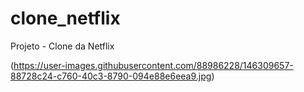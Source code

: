 # clone_netflix

Projeto - Clone da Netflix

(https://user-images.githubusercontent.com/88986228/146309657-88728c24-c760-40c3-8790-094e88e6eea9.jpg)
